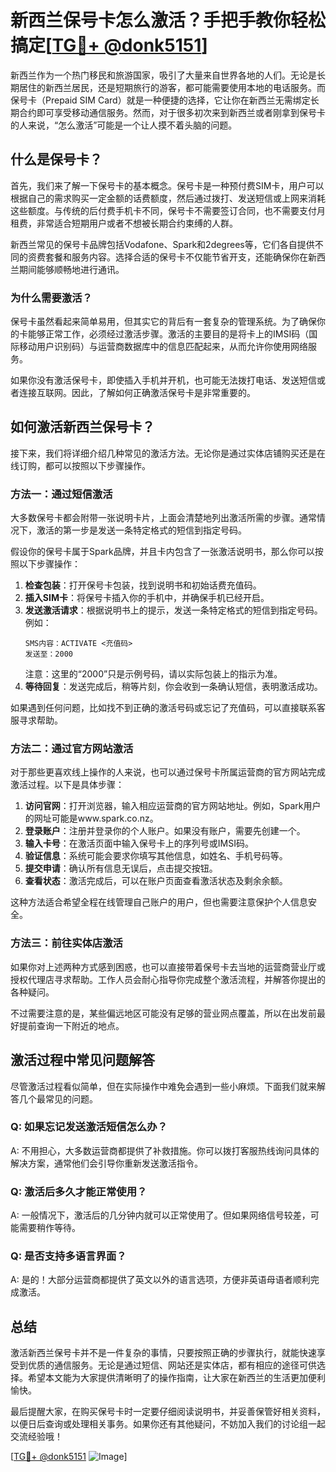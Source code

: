 # 新西兰保号卡怎么激活？手把手教你轻松搞定[[TG💪+ @donk5151](https://t.me/s/donk5151)]

新西兰作为一个热门移民和旅游国家，吸引了大量来自世界各地的人们。无论是长期居住的新西兰居民，还是短期旅行的游客，都可能需要使用本地的电话服务。而保号卡（Prepaid SIM Card）就是一种便捷的选择，它让你在新西兰无需绑定长期合约即可享受移动通信服务。然而，对于很多初次来到新西兰或者刚拿到保号卡的人来说，“怎么激活”可能是一个让人摸不着头脑的问题。

## 什么是保号卡？

首先，我们来了解一下保号卡的基本概念。保号卡是一种预付费SIM卡，用户可以根据自己的需求购买一定金额的话费额度，然后通过拨打、发送短信或上网来消耗这些额度。与传统的后付费手机卡不同，保号卡不需要签订合同，也不需要支付月租费，非常适合短期用户或者不想被长期合约束缚的人群。

新西兰常见的保号卡品牌包括Vodafone、Spark和2degrees等，它们各自提供不同的资费套餐和服务内容。选择合适的保号卡不仅能节省开支，还能确保你在新西兰期间能够顺畅地进行通讯。

### 为什么需要激活？

保号卡虽然看起来简单易用，但其实它的背后有一套复杂的管理系统。为了确保你的卡能够正常工作，必须经过激活步骤。激活的主要目的是将卡上的IMSI码（国际移动用户识别码）与运营商数据库中的信息匹配起来，从而允许你使用网络服务。

如果你没有激活保号卡，即使插入手机并开机，也可能无法拨打电话、发送短信或者连接互联网。因此，了解如何正确激活保号卡是非常重要的。

## 如何激活新西兰保号卡？

接下来，我们将详细介绍几种常见的激活方法。无论你是通过实体店铺购买还是在线订购，都可以按照以下步骤操作。

### 方法一：通过短信激活

大多数保号卡都会附带一张说明卡片，上面会清楚地列出激活所需的步骤。通常情况下，激活的第一步是发送一条特定格式的短信到指定号码。

假设你的保号卡属于Spark品牌，并且卡内包含了一张激活说明书，那么你可以按照以下步骤操作：

1. **检查包装**：打开保号卡包装，找到说明书和初始话费充值码。
2. **插入SIM卡**：将保号卡插入你的手机中，并确保手机已经开启。
3. **发送激活请求**：根据说明书上的提示，发送一条特定格式的短信到指定号码。例如：
   ```
   SMS内容：ACTIVATE <充值码>
   发送至：2000
   ```
   注意：这里的“2000”只是示例号码，请以实际包装上的指示为准。
4. **等待回复**：发送完成后，稍等片刻，你会收到一条确认短信，表明激活成功。

如果遇到任何问题，比如找不到正确的激活号码或忘记了充值码，可以直接联系客服寻求帮助。

### 方法二：通过官方网站激活

对于那些更喜欢线上操作的人来说，也可以通过保号卡所属运营商的官方网站完成激活过程。以下是具体步骤：

1. **访问官网**：打开浏览器，输入相应运营商的官方网站地址。例如，Spark用户的网址可能是www.spark.co.nz。
2. **登录账户**：注册并登录你的个人账户。如果没有账户，需要先创建一个。
3. **输入卡号**：在激活页面中输入保号卡上的序列号或IMSI码。
4. **验证信息**：系统可能会要求你填写其他信息，如姓名、手机号码等。
5. **提交申请**：确认所有信息无误后，点击提交按钮。
6. **查看状态**：激活完成后，可以在账户页面查看激活状态及剩余余额。

这种方法适合希望全程在线管理自己账户的用户，但也需要注意保护个人信息安全。

### 方法三：前往实体店激活

如果你对上述两种方式感到困惑，也可以直接带着保号卡去当地的运营商营业厅或授权代理店寻求帮助。工作人员会耐心指导你完成整个激活流程，并解答你提出的各种疑问。

不过需要注意的是，某些偏远地区可能没有足够的营业网点覆盖，所以在出发前最好提前查询一下附近的地点。

## 激活过程中常见问题解答

尽管激活过程看似简单，但在实际操作中难免会遇到一些小麻烦。下面我们就来解答几个最常见的问题。

### Q: 如果忘记发送激活短信怎么办？
A: 不用担心，大多数运营商都提供了补救措施。你可以拨打客服热线询问具体的解决方案，通常他们会引导你重新发送激活指令。

### Q: 激活后多久才能正常使用？
A: 一般情况下，激活后的几分钟内就可以正常使用了。但如果网络信号较差，可能需要稍作等待。

### Q: 是否支持多语言界面？
A: 是的！大部分运营商都提供了英文以外的语言选项，方便非英语母语者顺利完成激活。

## 总结

激活新西兰保号卡并不是一件复杂的事情，只要按照正确的步骤执行，就能快速享受到优质的通信服务。无论是通过短信、网站还是实体店，都有相应的途径可供选择。希望本文能为大家提供清晰明了的操作指南，让大家在新西兰的生活更加便利愉快。

最后提醒大家，在购买保号卡时一定要仔细阅读说明书，并妥善保管好相关资料，以便日后查询或处理相关事务。如果你还有其他疑问，不妨加入我们的讨论组一起交流经验哦！

[[TG💪+ @donk5151](https://t.me/s/donk5151) ![Image](https://i.postimg.cc/rwNCRYN7/Snipaste-2025-04-30-17-27-05.png)]